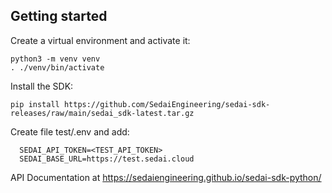 ## Getting started

Create a virtual environment and activate it:

    python3 -m venv venv
    . ./venv/bin/activate

Install the SDK:

    pip install https://github.com/SedaiEngineering/sedai-sdk-releases/raw/main/sedai_sdk-latest.tar.gz

Create file test/.env and add:
    
      SEDAI_API_TOKEN=<TEST_API_TOKEN>
      SEDAI_BASE_URL=https://test.sedai.cloud


API Documentation at https://sedaiengineering.github.io/sedai-sdk-python/
